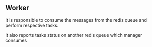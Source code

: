 ## Worker

It is responsible to consume the messages from the redis queue and perform respective tasks.

It also reports tasks status on another redis queue which manager consumes